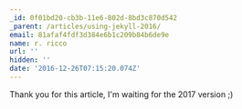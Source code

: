 ```yaml
---
_id: 0f01bd20-cb3b-11e6-802d-8bd3c870d542
_parent: /articles/using-jekyll-2016/
email: 81afaf4fdf3d384e6b1c209b84b6de9e
name: r. ricco
url: ''
hidden: ''
date: '2016-12-26T07:15:20.074Z'
---
```


Thank you for this article, I'm waiting for the 2017 version ;)
